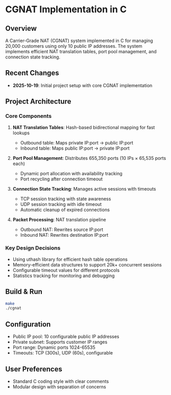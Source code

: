 # CGNAT Implementation in C

## Overview
A Carrier-Grade NAT (CGNAT) system implemented in C for managing 20,000 customers using only 10 public IP addresses. The system implements efficient NAT translation tables, port pool management, and connection state tracking.

## Recent Changes
- **2025-10-19**: Initial project setup with core CGNAT implementation

## Project Architecture

### Core Components
1. **NAT Translation Tables**: Hash-based bidirectional mapping for fast lookups
   - Outbound table: Maps private IP:port → public IP:port
   - Inbound table: Maps public IP:port → private IP:port

2. **Port Pool Management**: Distributes 655,350 ports (10 IPs × 65,535 ports each)
   - Dynamic port allocation with availability tracking
   - Port recycling after connection timeout

3. **Connection State Tracking**: Manages active sessions with timeouts
   - TCP session tracking with state awareness
   - UDP session tracking with idle timeout
   - Automatic cleanup of expired connections

4. **Packet Processing**: NAT translation pipeline
   - Outbound NAT: Rewrites source IP:port
   - Inbound NAT: Rewrites destination IP:port

### Key Design Decisions
- Using uthash library for efficient hash table operations
- Memory-efficient data structures to support 20k+ concurrent sessions
- Configurable timeout values for different protocols
- Statistics tracking for monitoring and debugging

## Build & Run
```bash
make
./cgnat
```

## Configuration
- Public IP pool: 10 configurable public IP addresses
- Private subnet: Supports customer IP ranges
- Port range: Dynamic ports 1024-65535
- Timeouts: TCP (300s), UDP (60s), configurable

## User Preferences
- Standard C coding style with clear comments
- Modular design with separation of concerns
